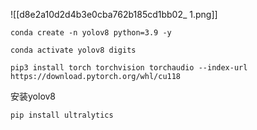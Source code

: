![[d8e2a10d2d4b3e0cba762b185cd1bb02_ 1.png]]

```
conda create -n yolov8 python=3.9 -y
```

```
conda activate yolov8 digits
```

```
pip3 install torch torchvision torchaudio --index-url https://download.pytorch.org/whl/cu118
```
安装yolov8
```
pip install ultralytics
```